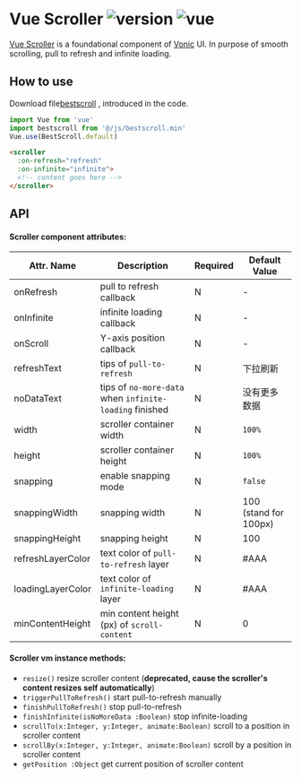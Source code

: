 # Vue Scroller ![version](https://img.shields.io/badge/version-%20v2.2.0%20-green.svg) ![vue](https://img.shields.io/badge/vue-%20v2.1%20-green.svg) 

[Vue Scroller](https://github.com/wangdahoo/bestscroll) is a foundational component of [Vonic](https://github.com/wangdahoo/vonic) UI.
In purpose of smooth scrolling, pull to refresh and infinite loading.

## How to use

Download file[bestscroll](https://github.com/varjay/bestscroll/releases/) , introduced in the code.

```js
import Vue from 'vue'
import bestscroll from '@/js/bestscroll.min'
Vue.use(BestScroll.default)
```

```html
<scroller 
  :on-refresh="refresh"
  :on-infinite="infinite">
  <!-- content goes here -->
</scroller>
```

## API

#### Scroller component attributes:

| Attr. Name | Description | Required | Default Value |
|-----|-----|-----|-----|
| onRefresh | pull to refresh callback | N | - |
| onInfinite | infinite loading callback | N | - |
| onScroll | Y-axis position callback | N | - |
| refreshText | tips of `pull-to-refresh` | N | 下拉刷新 |
| noDataText | tips of `no-more-data` when `infinite-loading` finished | N | 没有更多数据 |
| width | scroller container width | N | `100%` |
| height | scroller container height | N | `100%` |
| snapping | enable snapping mode | N | `false` |
| snappingWidth | snapping width | N | 100 (stand for 100px) |
| snappingHeight | snapping height | N | 100 |
| refreshLayerColor | text color of `pull-to-refresh` layer | N | #AAA |
| loadingLayerColor | text color of `infinite-loading` layer | N | #AAA |
| minContentHeight | min content height (px) of `scroll-content` | N | 0 |

#### Scroller vm instance methods:

- `resize()` resize scroller content (**deprecated, cause the scroller's content resizes self automatically**)
- `triggerPullToRefresh()` start pull-to-refresh manually
- `finishPullToRefresh()` stop pull-to-refresh
- `finishInfinite(isNoMoreData :Boolean)` stop infinite-loading
- `scrollTo(x:Integer, y:Integer, animate:Boolean)` scroll to a position in scroller content
- `scrollBy(x:Integer, y:Integer, animate:Boolean)` scroll by a position in scroller content
- `getPosition :Object` get current position of scroller content
